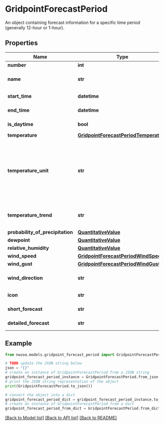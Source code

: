# GridpointForecastPeriod

An object containing forecast information for a specific time period (generally 12-hour or 1-hour). 

## Properties

Name | Type | Description | Notes
------------ | ------------- | ------------- | -------------
**number** | **int** | Sequential period number. | [optional] 
**name** | **str** | A textual identifier for the period. This value will not be present for hourly forecasts.  | [optional] 
**start_time** | **datetime** | The starting time that this forecast period is valid for. | [optional] 
**end_time** | **datetime** | The ending time that this forecast period is valid for. | [optional] 
**is_daytime** | **bool** | Indicates whether this period is daytime or nighttime. | [optional] 
**temperature** | [**GridpointForecastPeriodTemperature**](GridpointForecastPeriodTemperature.md) |  | [optional] 
**temperature_unit** | **str** | The unit of the temperature value (Fahrenheit or Celsius). This property is deprecated. Future versions will indicate the unit within the quantitative value object for the temperature property. To make use of the future standard format now, set the \&quot;forecast_temperature_qv\&quot; feature flag on the request.  | [optional] 
**temperature_trend** | **str** | If not null, indicates a non-diurnal temperature trend for the period (either rising temperature overnight, or falling temperature during the day)  | [optional] 
**probability_of_precipitation** | [**QuantitativeValue**](QuantitativeValue.md) |  | [optional] 
**dewpoint** | [**QuantitativeValue**](QuantitativeValue.md) |  | [optional] 
**relative_humidity** | [**QuantitativeValue**](QuantitativeValue.md) |  | [optional] 
**wind_speed** | [**GridpointForecastPeriodWindSpeed**](GridpointForecastPeriodWindSpeed.md) |  | [optional] 
**wind_gust** | [**GridpointForecastPeriodWindGust**](GridpointForecastPeriodWindGust.md) |  | [optional] 
**wind_direction** | **str** | The prevailing direction of the wind for the period, using a 16-point compass. | [optional] 
**icon** | **str** | A link to an icon representing the forecast summary. | [optional] 
**short_forecast** | **str** | A brief textual forecast summary for the period. | [optional] 
**detailed_forecast** | **str** | A detailed textual forecast for the period. | [optional] 

## Example

```python
from nwsoa.models.gridpoint_forecast_period import GridpointForecastPeriod

# TODO update the JSON string below
json = "{}"
# create an instance of GridpointForecastPeriod from a JSON string
gridpoint_forecast_period_instance = GridpointForecastPeriod.from_json(json)
# print the JSON string representation of the object
print(GridpointForecastPeriod.to_json())

# convert the object into a dict
gridpoint_forecast_period_dict = gridpoint_forecast_period_instance.to_dict()
# create an instance of GridpointForecastPeriod from a dict
gridpoint_forecast_period_from_dict = GridpointForecastPeriod.from_dict(gridpoint_forecast_period_dict)
```
[[Back to Model list]](../README.md#documentation-for-models) [[Back to API list]](../README.md#documentation-for-api-endpoints) [[Back to README]](../README.md)


